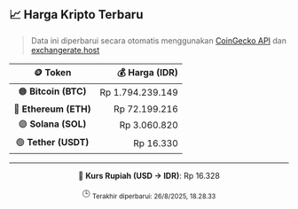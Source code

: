 

<!-- HARGA_KRIPTO -->
## 📈 Harga Kripto Terbaru

> Data ini diperbarui secara otomatis menggunakan [CoinGecko API](https://www.coingecko.com/) dan [exchangerate.host](https://exchangerate.host/)

<div align="center">

| 🪙 Token | 💰 Harga (IDR) |
|:------:|---------------:|
| 🟠 **Bitcoin (BTC)**   | Rp 1.794.239.149 |
| 🔵 **Ethereum (ETH)**  | Rp 72.199.216 |
| 🟣 **Solana (SOL)**    | Rp 3.060.820 |
| 🟢 **Tether (USDT)**   | Rp 16.330 |

---

💱 **Kurs Rupiah (USD → IDR)**: Rp 16.328

🕒 <sub>Terakhir diperbarui: 26/8/2025, 18.28.33</sub>

</div>
<!-- /HARGA_KRIPTO -->